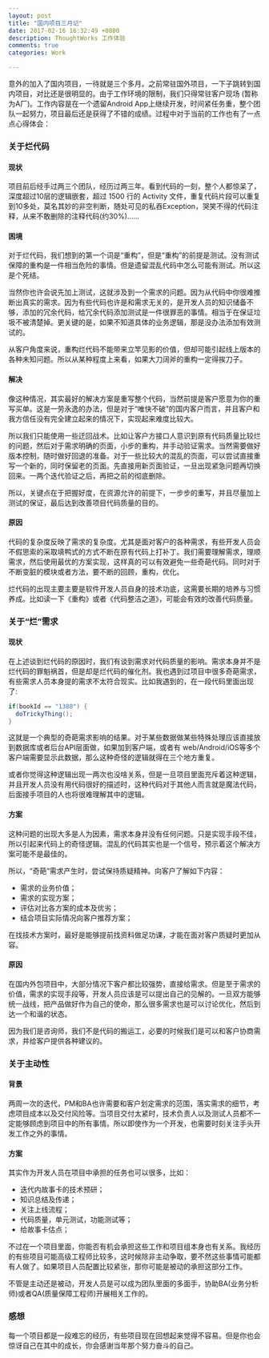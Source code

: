 ```yaml
---
layout: post
title: "国内项目三月记"
date: 2017-02-16 16:32:49 +0800
description: ThoughtWorks 工作体验
comments: true
categories: Work

---
```


意外的加入了国内项目，一待就是三个多月。之前常驻国外项目，一下子跳转到国内项目，对比还是很明显的。由于工作环境的限制，我们只得常驻客户现场 (暂称为A厂)。工作内容是在一个遗留Android App上继续开发，时间紧任务重，整个团队一起努力，项目最后还是获得了不错的成绩。过程中对于当前的工作也有了一点点心得体会：

### 关于烂代码

#### 现状

项目前后经手过两三个团队，经历过两三年。看到代码的一刻，整个人都惊呆了，深度超过10层的逻辑嵌套，超过 1500 行的 Activity 文件，重复代码片段可以重复到10多处，莫名其妙的非空判断，随处可见的私吞Exception，哭笑不得的代码注释，从来不敢删除的注释代码(约30%)......

<!-- more -->

#### 困境

对于烂代码，我们想到的第一个词是“重构”，但是“重构”的前提是测试。没有测试保障的重构是一件相当危险的事情。但是遗留混乱代码中怎么可能有测试。所以这是个死结。

当然你也许会说先加上测试，这就涉及到一个需求的问题。因为从代码中你很难推断出真实的需求。因为有些代码也许是和需求无关的，是开发人员的知识储备不够，添加的冗余代码，给冗余代码添加测试是一件很罪恶的事情。相当于在保证垃圾不被清楚掉。更关键的是，如果不知道具体的业务逻辑，那是没办法添加有效测试的。

从客户角度来说，重构烂代码不能带来立竿见影的价值，但却可能引起线上版本的各种未知问题。所以从某种程度上来看，如果大刀阔斧的重构一定得挨刀子。

#### 解决

像这种情况，其实最好的解决方案是重写整个代码，当然前提是客户愿意为你的重写买单。这是一劳永逸的办法，但是对于“唯快不破”的国内客户而言，并且客户和我方信任没有完全建立起来的情况下，实现起来难度比较大。

所以我们只能使用一些迂回战术。比如让客户方接口人意识到原有代码质量比较烂的问题，然后对于需求明确的页面，小步的重构，并手动验证需求。当然需要做好版本控制，随时做好回退的准备。对于一些比较大的混乱的页面，可以尝试直接重写一个新的，同时保留老的页面。先直接用新页面验证，一旦出现紧急问题再切换回来。一两个迭代验证之后，再把之前的彻底删除。

所以，关键点在于把握好度，在资源允许的前提下，一步步的重写，并且尽量加上测试的保证，最后达到改善项目代码质量的目的。

#### 原因

代码的复杂度反映了需求的复杂度。尤其是面对客户的各种需求，有些开发人员会不假思索的采取填鸭式的方式不断在原有代码上打补丁。我们需要理解需求，理顺需求，然后使用最优的方案实现，这样真的可以有效避免一些奇葩代码。同时对于不断变脏的模块或者方法，要不断的回顾，重构，优化。

烂代码的出现主要主要是软件开发人员自身的技术功底，这需要长期的培养与习惯养成。比如读一下《重构》或者《代码整洁之道》，可能会有效的改善代码质量。

### 关于“烂”需求

#### 现状

在上述谈到烂代码的原因时，我们有谈到需求对代码质量的影响。需求本身并不是烂代码的罪魁祸首，但是却是烂代码的催化剂。我也遇到过项目中很多奇葩需求，有些需求人员本身提的需求不太符合现实。比如我遇到的，在一段代码里面出现了:
```java
if(bookId == "1388") {
  doTrickyThing();
}
```
这就是一个典型的奇葩需求影响的结果。对于某些数据做某些特殊处理应该直接放到数据库或者后台API层面做，如果加到客户端，或者有 web/Android/iOS等多个客户端需要显示此数据，那么这种奇怪的逻辑就得在三个地方重复。

或者你觉得这种逻辑出现一两次也没啥关系，但是一旦项目里面充斥着这种逻辑，并且开发人员没有用代码很好的描述时，这种代码对于其他人而言就是魔法代码，后面接手项目的人也将很难理解其中的逻辑。

#### 方案

这种问题的出现大多是人为因素，需求本身并没有任何问题。只是实现手段不佳，所以引起来代码上的奇怪逻辑。混乱的代码其实也是一个信号，预示着这个解决方案可能不是最佳的。

所以，“奇葩”需求产生时，尝试保持质疑精神。向客户了解如下内容：

* 需求的业务价值；
* 需求的实现方案；
* 评估对比各方案的成本及优劣；
* 结合项目实际情况向客户推荐方案；

在找技术方案时，最好是能够提前找资料做足功课，才能在面对客户质疑时更加从容。

#### 原因

在国内外包项目中，大部分情况下客户都比较强势，直接给需求。但是至于需求的价值，需求的实现手段等，开发人员应该是可以提出自己的见解的。一旦双方能够统一战线，把产品做好作为自己的使命，那么很多需求也是可以讨论优化，然后到达一个和谐的状态。

因为我们是咨询师，我们不是代码的搬运工，必要的时候我们是可以和客户协商需求，并给客户提供各种建议的。

### 关于主动性

#### 背景

两周一次的迭代，PM和BA也许需要和客户划定需求的范围，落实需求的细节，考虑项目成本以及交付风险等。当项目交付太紧时，技术负责人以及测试人员都不一定能够顾虑到项目中的所有事情。所以即使作为一个开发，也需要时刻关注手头开发工作之外的事情。

#### 方案

其实作为开发人员在项目中承担的任务也可以很多，比如：

* 迭代内故事卡的技术预研；
* 知识总结及传递；
* 关注上线流程；
* 代码质量，单元测试，功能测试等；
* 给故事卡估点；

不过在一个项目里面，你能否有机会承担这些工作和项目组本身也有关系。我经历的有些项目可能高级工程师比较多，这时候除非主动争取，要不然这些事情可能都有人做了。如果项目人员配置比较紧张，那你可能是被动的承担这部分工作。

不管是主动还是被动，开发人员是可以成为团队里面的多面手，协助BA(业务分析师)或者QA(质量保障工程师)开展相关工作的。

### 感想

每一个项目都是一段难忘的经历，有些项目现在回想起来觉得不容易。但是你也会惊讶自己在其中的成长，你会感谢当年那个努力奋斗的自己。